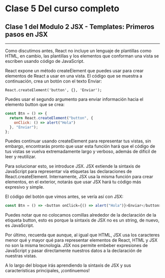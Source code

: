 # Clase 5 Del curso completo

## Clase 1 del Modulo 2 JSX - Templates: Primeros pasos en JSX

---

Como discutimos antes, React no incluye un lenguaje de plantillas como HTML, en cambio, las plantillas y los elementos que conforman una vista se escriben usando código de JavaScript.

React expone un método createElement que puedes usar para crear elementos de React a usar en una vista. El código que se muestra a continuación, crea un botón con el texto Enviar:

`React.createElement('button', {}, 'Enviar');`

Puedes usar el segundo argumento para enviar información hacia el elemento button que se crea:

```javascript
const Btn = () => {
  return React.createElement("button", {
    onClick: () => alert("Hola")
  }, "Enviar");
};
```

Puedes continuar usando createElement para representar tus vistas, sin embargo, encontrarás pronto que usar esta función hará que el código de tus vistas se vuelva extremadamente largo y verboso, además de difícil de leer y reutilizar.

Para solucionar esto, se introduce JSX. JSX extiende la sintaxis de JavaScript para representar vía etiquetas las declaraciones de React.createElement. Internamente, JSX usa la misma función para crear elementos, en el exterior, notarás que usar JSX hará tu código más expresivo y simple.

El código del botón que vimos antes, se vería así con JSX:

```javascript
const Btn = () => <button onClick={() => alert("Hola")}>Enviar</button>;
```

Puedes notar que no colocamos comillas alrededor de la declaración de la etiqueta button, esto es porque la sintaxis de JSX no es un string, de nuevo, es JavaScript.

Por último, recuerda que aunque, al igual que HTML, JSX usa los caracteres menor qué y mayor qué para representar elementos de React, HTML y JSX no son la misma tecnología. JSX nos permite embeber expresiones de JavaScript y pasar directamente nuestros datos a la declaración de nuestras vistas.

A lo largo del bloque irás aprendiendo la sintaxis de JSX y sus características principales, ¡continuemos!
